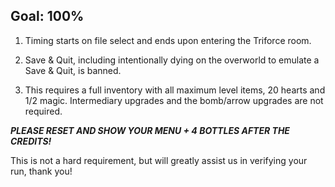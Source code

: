 ## Goal: 100%

1. Timing starts on file select and ends upon entering the Triforce room.

2. Save & Quit, including intentionally dying on the overworld to emulate a Save & Quit, is banned.

3. This requires a full inventory with all maximum level items, 20 hearts and 1/2 magic. Intermediary upgrades and the bomb/arrow upgrades are not required.

**_PLEASE RESET AND SHOW YOUR MENU + 4 BOTTLES AFTER THE CREDITS!_**

This is not a hard requirement, but will greatly assist us in verifying your run, thank you!
